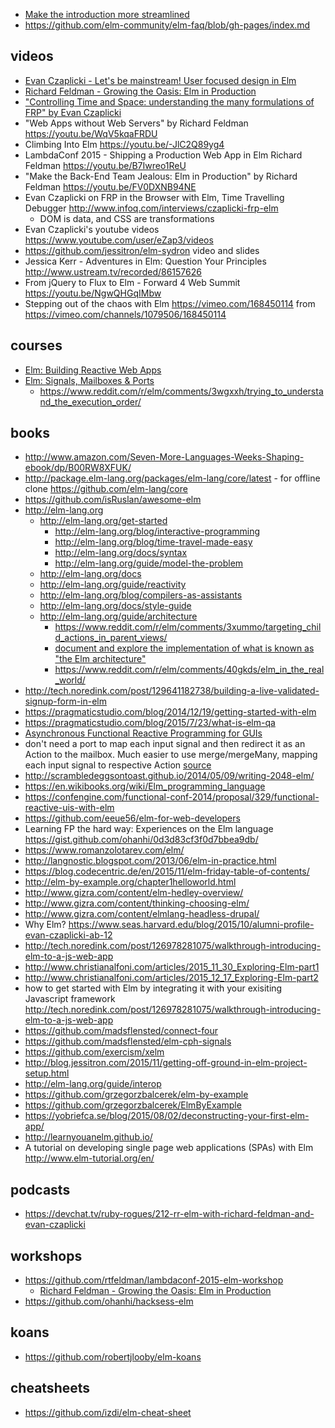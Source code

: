 - [Make the introduction more streamlined](https://github.com/elm-lang/elm-lang.org/issues/509#issuecomment-171261155)
- https://github.com/elm-community/elm-faq/blob/gh-pages/index.md

## videos

- [Evan Czaplicki - Let's be mainstream! User focused design in Elm](https://youtu.be/oYk8CKH7OhE)
- [Richard Feldman - Growing the Oasis: Elm in Production](http://www.ustream.tv/recorded/64191291)
- ["Controlling Time and Space: understanding the many formulations of FRP" by Evan Czaplicki](https://youtu.be/Agu6jipKfYw)
- "Web Apps without Web Servers" by Richard Feldman https://youtu.be/WqV5kqaFRDU
- Climbing Into Elm https://youtu.be/-JlC2Q89yg4
- LambdaConf 2015 - Shipping a Production Web App in Elm Richard Feldman https://youtu.be/B7Iwreo1ReU
- "Make the Back-End Team Jealous: Elm in Production" by Richard Feldman https://youtu.be/FV0DXNB94NE
- Evan Czaplicki on FRP in the Browser with Elm, Time Travelling Debugger http://www.infoq.com/interviews/czaplicki-frp-elm
  - DOM is data, and CSS are transformations
- Evan Czaplicki's youtube videos https://www.youtube.com/user/eZap3/videos
- https://github.com/jessitron/elm-sydron video and slides
- Jessica Kerr - Adventures in Elm: Question Your Principles http://www.ustream.tv/recorded/86157626
- From jQuery to Flux to Elm - Forward 4 Web Summit https://youtu.be/NgwQHGqIMbw
- Stepping out of the chaos with Elm https://vimeo.com/168450114 from https://vimeo.com/channels/1079506/168450114

## courses

- [Elm: Building Reactive Web Apps](https://pragmaticstudio.com/elm)
- [Elm: Signals, Mailboxes & Ports](https://pragmaticstudio.com/elm-signals)
  - https://www.reddit.com/r/elm/comments/3wgxxh/trying_to_understand_the_execution_order/

## books

- http://www.amazon.com/Seven-More-Languages-Weeks-Shaping-ebook/dp/B00RW8XFUK/
- http://package.elm-lang.org/packages/elm-lang/core/latest - for offline clone https://github.com/elm-lang/core
- https://github.com/isRuslan/awesome-elm
- http://elm-lang.org
  - http://elm-lang.org/get-started
    - http://elm-lang.org/blog/interactive-programming
    - http://elm-lang.org/blog/time-travel-made-easy
    - http://elm-lang.org/docs/syntax
    - http://elm-lang.org/guide/model-the-problem
  - http://elm-lang.org/docs
  - http://elm-lang.org/guide/reactivity
  - http://elm-lang.org/blog/compilers-as-assistants
  - http://elm-lang.org/docs/style-guide
  - http://elm-lang.org/guide/architecture
    - https://www.reddit.com/r/elm/comments/3xummo/targeting_child_actions_in_parent_views/
    - [document and explore the implementation of what is known as "the Elm architecture"](https://github.com/paldepind/functional-frontend-architecture)
    - https://www.reddit.com/r/elm/comments/40gkds/elm_in_the_real_world/
- http://tech.noredink.com/post/129641182738/building-a-live-validated-signup-form-in-elm
- https://pragmaticstudio.com/blog/2014/12/19/getting-started-with-elm
- https://pragmaticstudio.com/blog/2015/7/23/what-is-elm-qa
- [Asynchronous Functional Reactive Programming for GUIs](http://people.seas.harvard.edu/~chong/pubs/pldi13-elm.pdf)
- don't need a port to map each input signal and then redirect it as an Action to the mailbox. Much easier to use merge/mergeMany, mapping each input signal to respective Action [source](https://www.reddit.com/r/elm/comments/3w0tsh/a_question_about_merging_signals/)
- http://scrambledeggsontoast.github.io/2014/05/09/writing-2048-elm/
- https://en.wikibooks.org/wiki/Elm_programming_language
- https://confengine.com/functional-conf-2014/proposal/329/functional-reactive-uis-with-elm
- https://github.com/eeue56/elm-for-web-developers
- Learning FP the hard way: Experiences on the Elm language https://gist.github.com/ohanhi/0d3d83cf3f0d7bbea9db/
- https://www.romanzolotarev.com/elm/
- http://langnostic.blogspot.com/2013/06/elm-in-practice.html
- https://blog.codecentric.de/en/2015/11/elm-friday-table-of-contents/
- http://elm-by-example.org/chapter1helloworld.html
- http://www.gizra.com/content/elm-hedley-overview/
- http://www.gizra.com/content/thinking-choosing-elm/
- http://www.gizra.com/content/elmlang-headless-drupal/
- Why Elm? https://www.seas.harvard.edu/blog/2015/10/alumni-profile-evan-czaplicki-ab-12
- http://tech.noredink.com/post/126978281075/walkthrough-introducing-elm-to-a-js-web-app
- http://www.christianalfoni.com/articles/2015_11_30_Exploring-Elm-part1
- http://www.christianalfoni.com/articles/2015_12_17_Exploring-Elm-part2
- how to get started with Elm by integrating it with your exisiting Javascript framework http://tech.noredink.com/post/126978281075/walkthrough-introducing-elm-to-a-js-web-app
- https://github.com/madsflensted/connect-four
- https://github.com/madsflensted/elm-cph-signals
- https://github.com/exercism/xelm
- http://blog.jessitron.com/2015/11/getting-off-ground-in-elm-project-setup.html
- http://elm-lang.org/guide/interop
- https://github.com/grzegorzbalcerek/elm-by-example
- https://github.com/grzegorzbalcerek/ElmByExample
- https://yobriefca.se/blog/2015/08/02/deconstructing-your-first-elm-app/
- http://learnyouanelm.github.io/
- A tutorial on developing single page web applications (SPAs) with Elm http://www.elm-tutorial.org/en/

## podcasts

- https://devchat.tv/ruby-rogues/212-rr-elm-with-richard-feldman-and-evan-czaplicki

## workshops

- https://github.com/rtfeldman/lambdaconf-2015-elm-workshop
  - [Richard Feldman - Growing the Oasis: Elm in Production](http://www.ustream.tv/recorded/64191291)
- https://github.com/ohanhi/hacksess-elm

## koans

- https://github.com/robertjlooby/elm-koans

## cheatsheets

- https://github.com/izdi/elm-cheat-sheet

